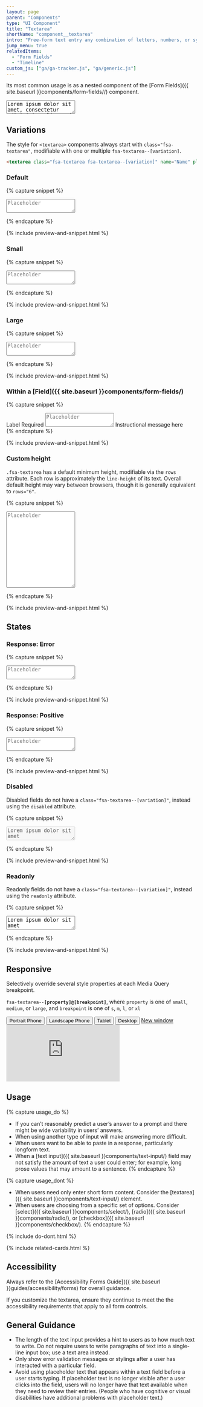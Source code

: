 ```yaml
---
layout: page
parent: "Components"
type: "UI Component"
title: "Textarea"
shortName: "component__textarea"
intro: "Free-form text entry any combination of letters, numbers, or symbols."
jump_menu: true
relatedItems:
  - "Form Fields"
  - "Timeline"
custom_js: ["ga/ga-tracker.js", "ga/generic.js"]
---
```


Its most common usage is as a nested component of the [Form Fields]({{ site.baseurl }}components/form-fields//) component.

<div class="ds-preview">
  <textarea class="fsa-textarea" name="Name" placeholder="Placeholder">Lorem ipsum dolor sit amet, consectetur adipisicing elit, sed do eiusmod tempor incididunt ut labore et dolore magna aliqua. Ut enim ad minim veniam, quis nostrud exercitation ullamco laboris nisi ut aliquip ex ea commodo consequat. Duis aute irure dolor in reprehenderit in voluptate velit esse cillum dolore eu fugiat nulla pariatur. Excepteur sint occaecat cupidatat non proident, sunt in culpa qui officia deserunt mollit anim id est laborum.</textarea>
</div>

## Variations

The style for `<textarea>` components always start with `class="fsa-textarea"`, modifiable with one or multiple `fsa-textarea--[variation]`.

```html
<textarea class="fsa-textarea fsa-textarea--[variation]" name="Name" placeholder="Placeholder"></textarea>
```

### Default

{% capture snippet %}
<textarea class="fsa-textarea" name="1324hgxi" placeholder="Placeholder"></textarea>
{% endcapture %}

{% include preview-and-snippet.html %}

### Small

{% capture snippet %}
<textarea class="fsa-textarea fsa-textarea--small" name="hj8h23gxi" placeholder="Placeholder"></textarea>
{% endcapture %}

{% include preview-and-snippet.html %}

### Large

{% capture snippet %}
<textarea class="fsa-textarea fsa-textarea--large" name="hj8h2hjkjxi" placeholder="Placeholder"></textarea>
{% endcapture %}

{% include preview-and-snippet.html %}

### Within a [Field]({{ site.baseurl }}components/form-fields/)

{% capture snippet %}
<div class="fsa-field">
  <label class="fsa-field__label" for="UNIQUE-ID-88s8SUGg">Label <span class="fsa-field__label-desc">Required</span></label>
  <textarea class="fsa-textarea fsa-field__item" placeholder="Placeholder" id="UNIQUE-ID-88s8SUGg" aria-describedby="lorem-88s8SUGg-help-4" aria-required="true" name="UNIQUE-ID-88s8SUGg"></textarea>
  <span class="fsa-field__help" id="lorem-88s8SUGg-help-4">Instructional message here</span>
</div>
{% endcapture %}

{% include preview-and-snippet.html %}

### Custom height

`.fsa-textarea` has a default minimum height, modifiable via the `rows` attribute. Each row is approximately the `line-height` of its text. Overall default height may vary between browsers, though it is generally equivalent to `rows="6"`.

{% capture snippet %}
<textarea class="fsa-textarea" name="Name" placeholder="Placeholder" rows="13"></textarea>
{% endcapture %}

{% include preview-and-snippet.html %}

## States

### Response: Error

{% capture snippet %}
<textarea class="fsa-textarea fsa-textarea--error" name="hloremjkjxi" placeholder="Placeholder"></textarea>
{% endcapture %}

{% include preview-and-snippet.html %}

### Response: Positive

{% capture snippet %}
<textarea class="fsa-textarea fsa-textarea--positive" name="hloremipsxi" placeholder="Placeholder"></textarea>
{% endcapture %}

{% include preview-and-snippet.html %}

### Disabled

Disabled fields do not have a `class="fsa-textarea--[variation]"`, instead using the `disabled` attribute.

{% capture snippet %}
<textarea class="fsa-textarea" disabled="disabled" name="iephg" placeholder="Placeholder">Lorem ipsum dolor sit amet</textarea>
{% endcapture %}

{% include preview-and-snippet.html %}

### Readonly

Readonly fields do not have a `class="fsa-textarea--[variation]"`, instead using the `readonly` attribute.

{% capture snippet %}
<textarea class="fsa-textarea" readonly="readonly" name="ilozuphg" placeholder="Placeholder">Lorem ipsum dolor sit amet</textarea>
{% endcapture %}

{% include preview-and-snippet.html %}

## Responsive

Selectively override several style properties at each Media Query breakpoint.

<code>fsa-textarea--<strong>[property]@[breakpoint]</strong></code>, where
<code>property</code> is one of
<code>small</code>,
<code>medium</code>, or
<code>large</code>, and <code>breakpoint</code> is one of
<code title="small">s</code>,
<code title="medium">m</code>,
<code title="large">l</code>, or
<code title="extra large">xl</code>

<div class="docs__rwd-demo-block">
  <div class="docs__rwd-embed-container">
    <span class="fsa-btn-group fsa-btn-group--small" role="group" data-component="">
      <button data-behavior="toggle-rwd-size" data-target="rwd-demo_textarea" data-size="phone" class="fsa-btn-group__item fsa-btn-group__item--active" aria-selected="true" type="button" title="Portrait"><span class="sr-only">Portrait</span> Phone <span class="docs__rwd-demo-icon docs__rwd-demo-icon--portrait"></span></button>
      <button data-behavior="toggle-rwd-size" data-target="rwd-demo_textarea" data-size="phone-big" class="fsa-btn-group__item" type="button" title="Landscape"><span class="sr-only">Landscape</span> Phone <span class="docs__rwd-demo-icon docs__rwd-demo-icon--landscape"></span></button>
      <button data-behavior="toggle-rwd-size" data-target="rwd-demo_textarea" data-size="tablet" class="fsa-btn-group__item" type="button">Tablet</button>
      <button data-behavior="toggle-rwd-size" data-target="rwd-demo_textarea" data-size="desktop" class="fsa-btn-group__item" type="button">Desktop</button>
      <a class="fsa-btn-group__item" href="http://usda-fsa.github.io/fsa-style/demo/rwd__textarea.html" target="_blank" title="View in its own browser window">New window</a>
    </span>
    <div class="docs__rwd-embed docs__rwd-embed--phone" id="rwd-demo_textarea">
      <iframe title="Responsive Demo: Textarea" src="https://usda-fsa.github.io/fsa-style/demo/rwd__textarea.html" class="docs__rwd-iframe" allowtransparency="true" frameborder="0" scrolling="yes" allowfullscreen="true"> </iframe>
    </div>
  </div>
</div>

## Usage

{% capture usage_do %}
* If you can’t reasonably predict a user’s answer to a prompt and there might be wide variability in users’ answers.
* When using another type of input will make answering more difficult.
* When users want to be able to paste in a response, particularly longform text.
* When a [text input]({{ site.baseurl }}components/text-input/) field may not satisfy the amount of text a user could enter; for example, long prose values that may amount to a sentence.
{% endcapture %}

{% capture usage_dont %}
* When users need only enter short form content. Consider the [textarea]({{ site.baseurl }}components/text-input/) element.
* When users are choosing from a specific set of options. Consider [select]({{ site.baseurl }}components/select/), [radio]({{ site.baseurl }}components/radio/), or [checkbox]({{ site.baseurl }}components/checkbox/).
{% endcapture %}

{% include do-dont.html %}

{% include related-cards.html %}

## Accessibility

Always refer to the [Accessibility Forms Guide]({{ site.baseurl }}guides/accessibility/forms) for overall guidance.

If you customize the textarea, ensure they continue to meet the the accessibility requirements that apply to all form controls.

## General Guidance

* The length of the text input provides a hint to users as to how much text to write. Do not require users to write paragraphs of text into a single-line input box; use a text area instead.
* Only show error validation messages or stylings after a user has interacted with a particular field.
* Avoid using placeholder text that appears within a text field before a user starts typing. If placeholder text is no longer visible after a user clicks into the field, users will no longer have that text available when they need to review their entries. (People who have cognitive or visual disabilities have additional problems with placeholder text.)

<!-- ## Related Resources

* [Lorem](lorem)
* [Ipsum](ipsum)
* [Dolor](dolor)
* [Sit](sit)
* [Amet](amet) -->
